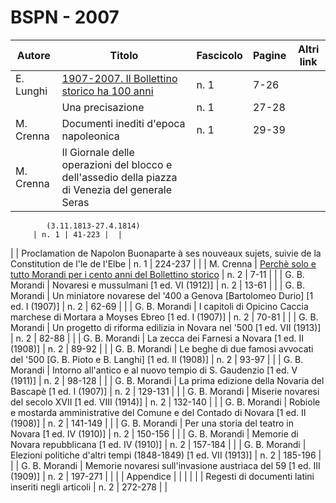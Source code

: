 # BSPN - 2007

| Autore    | Titolo                                                                                                       | Fascicolo | Pagine | Altri link |
|-----------|--------------------------------------------------------------------------------------------------------------|-----------|--------|------------|
| E. Lunghi | [1907-2007. Il Bollettino storico ha 100  anni](http://www.ssno.it/2007_Lunghi_100anni.pdf)  | n. 1                                                                                                         | 7-26      |        |
|           | Una precisazione                                                                                             | n. 1      | 27-28  |            |
| M. Crenna | Documenti inediti d'epoca napoleonica                                                                        | n. 1      | 29-39  |            |
| M. Crenna | Il Giornale delle operazioni del blocco e dell'assedio della piazza di Venezia del generale Seras            

            (3.11.1813-27.4.1814)
         | n. 1 | 41-223 |  |

| | Proclamation de Napolon Buonaparte à ses nouveaux sujets, suivie de la Constitution de l'le de l'Elbe
| n. 1 | 224-237 | |
| M. Crenna | [Perchè solo e tutto Morandi per i cento anni del
Bollettino storico](http://www.ssno.it/BSPNo/bspn_2007-2.html) | n. 2 | 7-11 | |
| G. B. Morandi | Novaresi e mussulmani [1 ed. VI (1912)] | n. 2 | 13-61 | |
| G. B. Morandi | Un miniatore novarese del '400 a Genova [Bartolomeo Durio] [1 ed. I (1907)] | n. 2 | 62-69 | |
| G. B. Morandi | I capitoli di Opicino Caccia marchese di Mortara a Moyses Ebreo [1 ed. I (1907)] | n. 2 | 70-81 | |
| G. B. Morandi | Un progetto di riforma edilizia in Novara nel '500 [1 ed. VII (1913)] | n. 2 | 82-88 | |
| G. B. Morandi | La zecca dei Farnesi a Novara [1 ed. II (1908)] | n. 2 | 89-92 | |
| G. B. Morandi | Le beghe di due famosi avvocati del '500 [G. B. Pioto e B. Langhi] [1 ed. II (1908)]
| n. 2 | 93-97 | |
| G. B. Morandi | Intorno all'antico e al nuovo tempio di S. Gaudenzio [1 ed. V (1911)] | n. 2 | 98-128 | |
| G. B. Morandi | La prima edizione della Novaria del Bascapè [1 ed. I (1907)] | n. 2 | 129-131 | |
| G. B. Morandi | Miserie novaresi del secolo XVII [1 ed. VIII (1914)] | n. 2 | 132-140 | |
| G. B. Morandi | Robiole e mostarda amministrative del Comune e del Contado di Novara [1 ed. II (1908)]
| n. 2 | 141-149 | |
| G. B. Morandi | Per una storia del teatro in Novara [1 ed. IV (1910)] | n. 2 | 150-156 | |
| G. B. Morandi | Memorie di Novara repubblicana [1 ed. IV (1910)] | n. 2 | 157-184 | |
| G. B. Morandi | Elezioni politiche d'altri tempi (1848-1849) [1 ed. VII (1913)] | n. 2 | 185-196 | |
| G. B. Morandi | Memorie novaresi sull'invasione austriaca del 59 [1 ed. III (1909)] | n. 2 | 197-271 | |
| | Appendice | | | |
| | Regesti di documenti latini inseriti negli articoli | n. 2 | 272-278 | |
